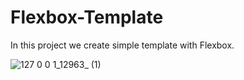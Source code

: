 # Flexbox-Template
In this project we create simple template with Flexbox.

![127 0 0 1_12963_ (1)](https://github.com/M0hammadM0stafavi/Flexbox-Template/assets/28345076/87275846-01dd-4a0c-8c83-bfee98a98254)
